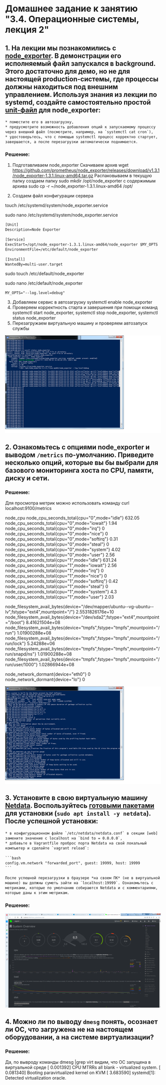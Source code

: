  # Домашнее задание к занятию "3.4. Операционные системы, лекция 2"

## 1. На лекции мы познакомились с [node_exporter](https://github.com/prometheus/node_exporter/releases). В демонстрации его исполняемый файл запускался в background. Этого достаточно для демо, но не для настоящей production-системы, где процессы должны находиться под внешним управлением. Используя знания из лекции по systemd, создайте самостоятельно простой [unit-файл](https://www.freedesktop.org/software/systemd/man/systemd.service.html) для node_exporter:

    * поместите его в автозагрузку,
    * предусмотрите возможность добавления опций к запускаемому процессу через внешний файл (посмотрите, например, на `systemctl cat cron`),
    * удостоверьтесь, что с помощью systemctl процесс корректно стартует, завершается, а после перезагрузки автоматически поднимается.

### Решение:
1. Подготавливаем node_exporter
	Скачиваем архив wget https://github.com/prometheus/node_exporter/releases/download/v1.3.1/node_exporter-1.3.1.linux-amd64.tar.gz
	Распаковываем в текущую папку 
	создаем папку sudo mkdir /opt/node_exporter с содержимым архива sudo cp -r ~/node_exporter-1.3.1.linux-amd64 /opt/
  
2. Создаем файл конфигурации сервера 

touch /etc/systemd/system/node_exporter.service 

sudo nano /etc/systemd/system/node_exporter.service

```
[Unit]
Description=Node Exporter

[Service]
ExecStart=/opt/node_exporter-1.3.1.linux-amd64/node_exporter $MY_OPTS
EnvironmentFile=/etc/default/node_exporter

[Install]
WantedBy=multi-user.target

```

sudo touch /etc/default/node_exporter

sudo nano /etc/default/node_exporter

```
MY_OPTS="--log.level=debug"
```


3. Добавляем сервис в автозагрузку systemctl enable node_exporter
4. Проверяем корректность старта и завершения при помощи команд systemctl start node_exporter, systemctl stop node_exporter, systemctl status node_exporter
5. Перезагружаем виртуальную машину и проверяем автозапуск службы


![img.png](https://github.com/nalevov/DO-Netology-3.4/blob/main/Node_exporter%201.png)


## 2. Ознакомьтесь с опциями node_exporter и выводом `/metrics` по-умолчанию. Приведите несколько опций, которые вы бы выбрали для базового мониторинга хоста по CPU, памяти, диску и сети.

### Решение:

Для просмотра метрик можно использовать команду curl localhost:9100/metrics

node_cpu
node_cpu_seconds_total{cpu="0",mode="idle"} 632.05
node_cpu_seconds_total{cpu="0",mode="iowait"} 1.94
node_cpu_seconds_total{cpu="0",mode="irq"} 0
node_cpu_seconds_total{cpu="0",mode="nice"} 0
node_cpu_seconds_total{cpu="0",mode="softirq"} 0.31
node_cpu_seconds_total{cpu="0",mode="steal"} 0
node_cpu_seconds_total{cpu="0",mode="system"} 4.02
node_cpu_seconds_total{cpu="0",mode="user"} 2.56
node_cpu_seconds_total{cpu="1",mode="idle"} 631.24
node_cpu_seconds_total{cpu="1",mode="iowait"} 2.56
node_cpu_seconds_total{cpu="1",mode="irq"} 0
node_cpu_seconds_total{cpu="1",mode="nice"} 0
node_cpu_seconds_total{cpu="1",mode="softirq"} 0.42
node_cpu_seconds_total{cpu="1",mode="steal"} 0
node_cpu_seconds_total{cpu="1",mode="system"} 4.3
node_cpu_seconds_total{cpu="1",mode="user"} 2.03

node_filesystem_avail_bytes{device="/dev/mapper/ubuntu--vg-ubuntu--lv",fstype="ext4",mountpoint="/"} 2.5531826176e+10
node_filesystem_avail_bytes{device="/dev/sda2",fstype="ext4",mountpoint="/boot"} 8.41621504e+08
node_filesystem_avail_bytes{device="tmpfs",fstype="tmpfs",mountpoint="/run"} 1.01900288e+08
node_filesystem_avail_bytes{device="tmpfs",fstype="tmpfs",mountpoint="/run/lock"} 5.24288e+06
node_filesystem_avail_bytes{device="tmpfs",fstype="tmpfs",mountpoint="/run/snapd/ns"} 1.01900288e+08
node_filesystem_avail_bytes{device="tmpfs",fstype="tmpfs",mountpoint="/run/user/1000"} 1.02866944e+08

node_network_dormant{device="eth0"} 0
node_network_dormant{device="lo"} 0

![img.png](https://github.com/nalevov/DO-Netology-3.4/blob/main/Node_exporter%202.png)

## 3. Установите в свою виртуальную машину [Netdata](https://github.com/netdata/netdata). Воспользуйтесь [готовыми пакетами](https://packagecloud.io/netdata/netdata/install) для установки (`sudo apt install -y netdata`). После успешной установки:
    * в конфигурационном файле `/etc/netdata/netdata.conf` в секции [web] замените значение с localhost на `bind to = 0.0.0.0`,
    * добавьте в Vagrantfile проброс порта Netdata на свой локальный компьютер и сделайте `vagrant reload`:

    ```bash
    config.vm.network "forwarded_port", guest: 19999, host: 19999
    ```

    После успешной перезагрузки в браузере *на своем ПК* (не в виртуальной машине) вы должны суметь зайти на `localhost:19999`. Ознакомьтесь с метриками, которые по умолчанию собираются Netdata и с комментариями, которые даны к этим метрикам.
    
### Решение:   

![img.png](https://github.com/nalevov/DO-Netology-3.4/blob/main/Netdata.png)

## 4. Можно ли по выводу `dmesg` понять, осознает ли ОС, что загружена не на настоящем оборудовании, а на системе виртуализации?

### Решение:   

Да, по вывроду команды dmesg |grep virt видим, что ОС запущена в виртуальной среде
[    0.001392] CPU MTRRs all blank - virtualized system.
[    0.081340] Booting paravirtualized kernel on KVM
[    3.683590] systemd[1]: Detected virtualization oracle.

  
